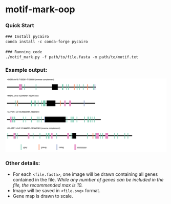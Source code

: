 # motif-mark-oop

### Quick Start

```
### Install pycairo
conda install -c conda-forge pycairo

### Running code
./motif_mark.py -f path/to/file.fasta -m path/to/motif.txt
```

### Example output:

![Example output](test_files/Figure_1.svg)

### Other details:

- For each `<file.fasta>`, one image will be drawn containing all genes contained 
in the file. *While any number of genes can be included in the file, the recommended max is 10.* 
- Image will be saved in `<file.svg>` format. 
- Gene map is drawn to scale.
